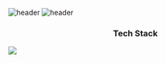 ![header](https://capsule-render.vercel.app/api?type=shark&color=auto&height=130&section=header&fontColor=fff&animation=twinkling&text=welcome!&fontAlignY=20&fontSize=20)
![header](https://capsule-render.vercel.app/api?type=transparent&text=HyeJin's%20GitHub%20Profile.&fontSize=60&fontColor=333333&height=100)

<h3 align="center"> Tech Stack </h3>
<img src="https://img.shields.io/badge/Python-3766AB?style=flat-square&logo=Python&logoColor=white"/></a>&nbsp 
